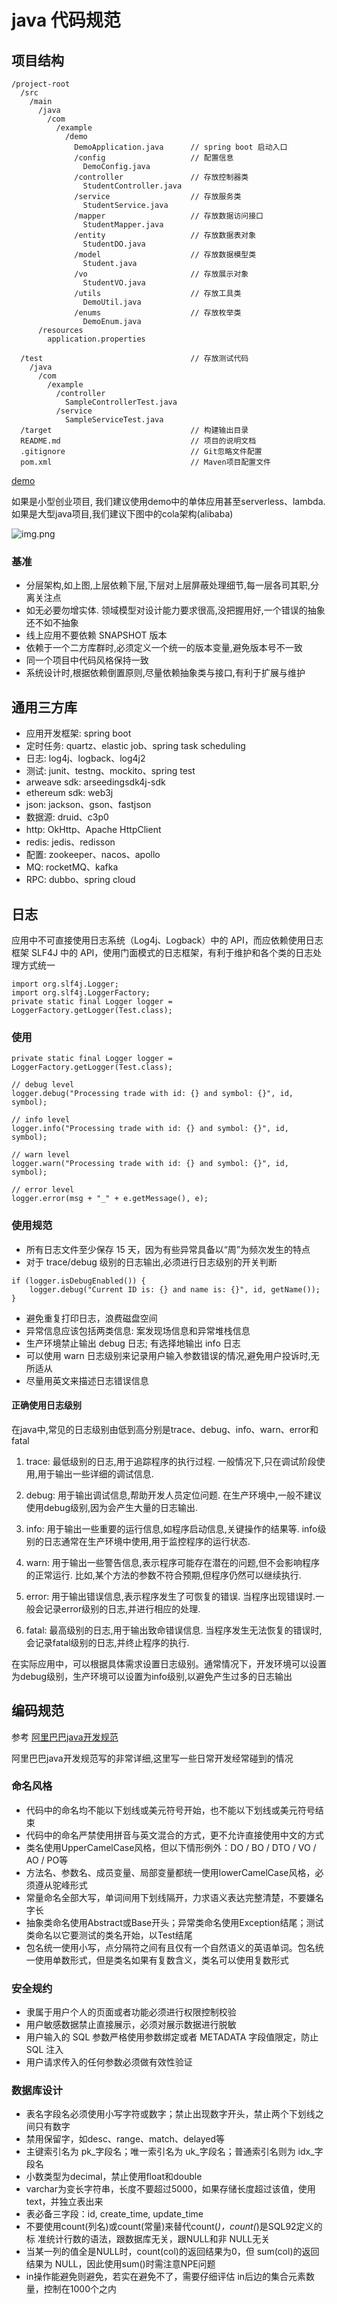 # java 代码规范
## 项目结构
```
/project-root
  /src
    /main
      /java
        /com
          /example
            /demo
              DemoApplication.java      // spring boot 启动入口
              /config                   // 配置信息
                DemoConfig.java
              /controller               // 存放控制器类
                StudentController.java
              /service                  // 存放服务类
                StudentService.java
              /mapper                   // 存放数据访问接口
                StudentMapper.java
              /entity                   // 存放数据表对象
                StudentDO.java
              /model                    // 存放数据模型类
                Student.java
              /vo                       // 存放展示对象
                StudentVO.java
              /utils                    // 存放工具类
                DemoUtil.java
              /enums                    // 存放枚举类
                DemoEnum.java
      /resources
        application.properties

  /test                                 // 存放测试代码
    /java
      /com
        /example
          /controller
            SampleControllerTest.java
          /service
            SampleServiceTest.java
  /target                               // 构建输出目录
  README.md                             // 项目的说明文档
  .gitignore                            // Git忽略文件配置
  pom.xml                               // Maven项目配置文件
```
[demo](./demo)

如果是小型创业项目, 我们建议使用demo中的单体应用甚至serverless、lambda. 如果是大型java项目,我们建议下图中的cola架构(alibaba)

![img.png](img.png)

### 基准
- 分层架构,如上图,上层依赖下层,下层对上层屏蔽处理细节,每一层各司其职,分离关注点
- 如无必要勿增实体. 领域模型对设计能力要求很高,没把握用好,一个错误的抽象还不如不抽象
- 线上应用不要依赖 SNAPSHOT 版本
- 依赖于一个二方库群时,必须定义一个统一的版本变量,避免版本号不一致
- 同一个项目中代码风格保持一致
- 系统设计时,根据依赖倒置原则,尽量依赖抽象类与接口,有利于扩展与维护

## 通用三方库
- 应用开发框架: spring boot
- 定时任务: quartz、elastic job、spring task scheduling
- 日志: log4j、logback、log4j2
- 测试: junit、testng、mockito、spring test
- arweave sdk: arseedingsdk4j-sdk
- ethereum sdk: web3j
- json: jackson、gson、fastjson
- 数据源: druid、c3p0
- http: OkHttp、Apache HttpClient
- redis: jedis、redisson
- 配置: zookeeper、nacos、apollo
- MQ: rocketMQ、kafka
- RPC: dubbo、spring cloud

## 日志
应用中不可直接使用日志系统（Log4j、Logback）中的 API，而应依赖使用日志框架 SLF4J 中的 API，使用门面模式的日志框架，有利于维护和各个类的日志处理方式统一

```agsl
import org.slf4j.Logger;
import org.slf4j.LoggerFactory;
private static final Logger logger = LoggerFactory.getLogger(Test.class); 
```

### 使用
```agsl
private static final Logger logger = LoggerFactory.getLogger(Test.class); 

// debug level
logger.debug("Processing trade with id: {} and symbol: {}", id, symbol);

// info level
logger.info("Processing trade with id: {} and symbol: {}", id, symbol);

// warn level
logger.warn("Processing trade with id: {} and symbol: {}", id, symbol);

// error level
logger.error(msg + "_" + e.getMessage(), e);
```

### 使用规范
* 所有日志文件至少保存 15 天，因为有些异常具备以“周”为频次发生的特点
* 对于 trace/debug 级别的日志输出,必须进行日志级别的开关判断
```agsl
if (logger.isDebugEnabled()) { 
    logger.debug("Current ID is: {} and name is: {}", id, getName());
}
```
* 避免重复打印日志，浪费磁盘空间
* 异常信息应该包括两类信息: 案发现场信息和异常堆栈信息
* 生产环境禁止输出 debug 日志; 有选择地输出 info 日志
* 可以使用 warn 日志级别来记录用户输入参数错误的情况,避免用户投诉时,无所适从
* 尽量用英文来描述日志错误信息

#### 正确使用日志级别
在java中,常见的日志级别由低到高分别是trace、debug、info、warn、error和fatal
1. trace: 最低级别的日志,用于追踪程序的执行过程. 一般情况下,只在调试阶段使用,用于输出一些详细的调试信息.

2. debug: 用于输出调试信息,帮助开发人员定位问题. 在生产环境中,一般不建议使用debug级别,因为会产生大量的日志输出.

3. info: 用于输出一些重要的运行信息,如程序启动信息,关键操作的结果等. info级别的日志通常在生产环境中使用,用于监控程序的运行状态.

4. warn: 用于输出一些警告信息,表示程序可能存在潜在的问题,但不会影响程序的正常运行. 比如,某个方法的参数不符合预期,但程序仍然可以继续执行.

5. error: 用于输出错误信息,表示程序发生了可恢复的错误. 当程序出现错误时.一般会记录error级别的日志,并进行相应的处理.

6. fatal: 最高级别的日志,用于输出致命错误信息. 当程序发生无法恢复的错误时,会记录fatal级别的日志,并终止程序的执行.

在实际应用中，可以根据具体需求设置日志级别。通常情况下，开发环境可以设置为debug级别，生产环境可以设置为info级别,以避免产生过多的日志输出

## 编码规范
参考 [阿里巴巴java开发规范](https://github.com/alibaba/Alibaba-Java-Coding-Guidelines)

阿里巴巴java开发规范写的非常详细,这里写一些日常开发经常碰到的情况

### 命名风格
- 代码中的命名均不能以下划线或美元符号开始，也不能以下划线或美元符号结束
- 代码中的命名严禁使用拼音与英文混合的方式，更不允许直接使用中文的方式
- 类名使用UpperCamelCase风格，但以下情形例外：DO / BO / DTO / VO / AO / PO等
- 方法名、参数名、成员变量、局部变量都统一使用lowerCamelCase风格，必须遵从驼峰形式
- 常量命名全部大写，单词间用下划线隔开，力求语义表达完整清楚，不要嫌名字长
- 抽象类命名使用Abstract或Base开头；异常类命名使用Exception结尾；测试类命名以它要测试的类名开始，以Test结尾
- 包名统一使用小写，点分隔符之间有且仅有一个自然语义的英语单词。包名统一使用单数形式，但是类名如果有复数含义，类名可以使用复数形式

### 安全规约
- 隶属于用户个人的页面或者功能必须进行权限控制校验
- 用户敏感数据禁止直接展示，必须对展示数据进行脱敏
- 用户输入的 SQL 参数严格使用参数绑定或者 METADATA 字段值限定，防止 SQL 注入
- 用户请求传入的任何参数必须做有效性验证

### 数据库设计
- 表名字段名必须使用小写字符或数字；禁止出现数字开头，禁止两个下划线之间只有数字
- 禁用保留字，如desc、range、match、delayed等
- 主键索引名为 pk_字段名；唯一索引名为 uk_字段名；普通索引名则为 idx_字段名
- 小数类型为decimal，禁止使用float和double
- varchar为变长字符串，长度不要超过5000，如果存储长度超过该值，使用text，并独立表出来
- 表必备三字段：id, create_time, update_time
- 不要使用count(列名)或count(常量)来替代count(*)，count(*)是SQL92定义的标 准统计行数的语法，跟数据库无关，跟NULL和非 NULL无关
- 当某一列的值全是NULL时，count(col)的返回结果为0，但 sum(col)的返回结果为 NULL，因此使用sum()时需注意NPE问题
- in操作能避免则避免，若实在避免不了，需要仔细评估 in后边的集合元素数量，控制在1000个之内